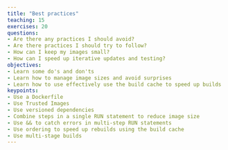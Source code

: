 ```yaml
---
title: "Best practices"
teaching: 15
exercises: 20
questions:
- Are there any practices I should avoid?
- Are there practices I should try to follow?
- How can I keep my images small?
- How can I speed up iterative updates and testing?
objectives:
- Learn some do's and don'ts
- Learn how to manage image sizes and avoid surprises
- Learn how to use effectively use the build cache to speed up builds
keypoints:
- Use a Dockerfile
- Use Trusted Images
- Use versioned dependencies
- Combine steps in a single RUN statement to reduce image size
- Use && to catch errors in multi-step RUN statements
- Use ordering to speed up rebuilds using the build cache
- Use multi-stage builds
---
```

